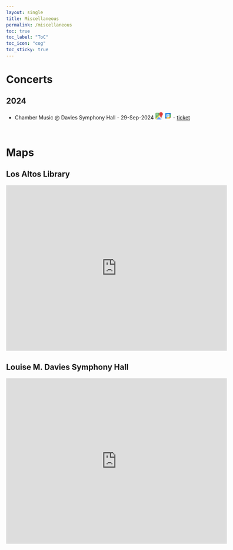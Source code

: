 ```yaml
---
layout: single
title: Miscellaneous
permalink: /miscellaneous
toc: true
toc_label: "ToC"
toc_icon: "cog"
toc_sticky: true
---
```


<head>
	<link rel="stylesheet" href="/resource/styles.css">
</head>

<h1 id="concerts">
Concerts
</h1>

<h2>
2024
</h2>

<ul>
<li> Chamber Music @ Davies Symphony Hall - 29-Sep-2024
<a href="https://maps.app.goo.gl/QwTTAmfiJHvhZcF26"><img border="0" src="/resource/favicons/icons8-google-maps-96.png" width=20 height=20></a>
<a target="_blank" href="https://calendar.google.com/calendar/event?action=TEMPLATE&amp;tmeid=MHZocmliZzJ0czhnczlhc2puaGhiaXZxcDggc3VuZ2hlZS55dW5AbQ&amp;tmsrc=sunghee.yun%40gmail.com"><img border="0" src="/resource/favicons/icons8-google-calendar-96.png" width=20 height=20></a>
-
<a href="/resource/music/concert-tickets/2024_0929 - Chamber Music @ DSH sfsymphony.org_Cart_Confirmation.pdf">ticket</a>
</li>
</ul>

<br>
<h1 id="maps">
Maps
</h1>

<h2 id="los-altos-lib">Los Altos Library</h2>
<div class="map-container">
<iframe src="https://www.google.com/maps/embed?pb=!1m18!1m12!1m3!1d6340.7562423781865!2d-122.11594388936481!3d37.38088917197081!2m3!1f0!2f0!3f0!3m2!1i1024!2i768!4f13.1!3m3!1m2!1s0x808fb0eec3743d23%3A0xfc99aea86bf62dc6!2sLos%20Altos%20Library!5e0!3m2!1sen!2sus!4v1726448885905!5m2!1sen!2sus" width="600" height="450" style="border:0;" allowfullscreen="" loading="lazy" referrerpolicy="no-referrer-when-downgrade"></iframe>
</div>

<h2 id="dsh">Louise M. Davies Symphony Hall</h2>
<div class="map-container">
<iframe src="https://www.google.com/maps/embed?pb=!1m18!1m12!1m3!1d1576.7709560130986!2d-122.421009238092!3d37.77733803166756!2m3!1f0!2f0!3f0!3m2!1i1024!2i768!4f13.1!3m3!1m2!1s0x808580991be02fd9%3A0xc60bb460e5f31987!2sLouise%20M.%20Davies%20Symphony%20Hall!5e0!3m2!1sen!2sus!4v1726449177084!5m2!1sen!2sus" width="600" height="450" style="border:0;" allowfullscreen="" loading="lazy" referrerpolicy="no-referrer-when-downgrade"></iframe>
</div>


